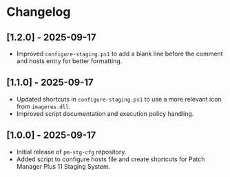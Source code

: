 # Changelog

## [1.2.0] - 2025-09-17
- Improved `configure-staging.ps1` to add a blank line before the comment and hosts entry for better formatting.

## [1.1.0] - 2025-09-17
- Updated shortcuts in `configure-staging.ps1` to use a more relevant icon from `imageres.dll`.
- Improved script documentation and execution policy handling.

## [1.0.0] - 2025-09-17
- Initial release of `pm-stg-cfg` repository.
- Added script to configure hosts file and create shortcuts for Patch Manager Plus 11 Staging System.
